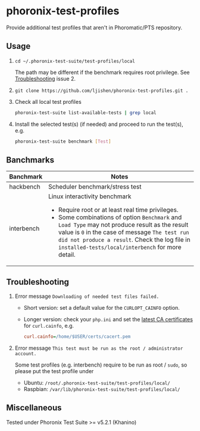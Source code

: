 # phoronix-test-profiles 

Provide additional test profiles that aren't in Phoromatic/PTS repository.


## Usage

1. `cd ~/.phoronix-test-suite/test-profiles/local`

   The path may be different if the benchmark requires root privilege. See [Troubleshooting](#troubleshooting) issue 2.

2. `git clone https://github.com/ljishen/phoronix-test-profiles.git .`

3. Check all local test profiles
   ```bash
   phoronix-test-suite list-available-tests | grep local
   ```

4. Install the selected test(s) (if needed) and proceed to run the test(s), e.g.
   ```bash
   phoronix-test-suite benchmark [Test]
   ```


## Banchmarks

| Banchmark     | Notes                           |
| ------------- |---------------------------------|
| hackbench     | Scheduler benchmark/stress test |
| interbench    | Linux interactivity benchmark <br/> <ul><li>Require root or at least real time privileges.</li><li>Some combinations of option `Benchmark` and  `Load Type` may not produce result as the result value is `0` in the case of message `The test run did not produce a result`. Check the log file in `installed-tests/local/interbench` for more detail.</li></ul> |


## Troubleshooting

1. Error message `Downloading of needed test files failed.`
   - Short version: set a default value for the `CURLOPT_CAINFO` option.
   - Longer version: check your `php.ini` and set the [latest CA certificates](https://curl.haxx.se/docs/caextract.html) for `curl.cainfo`, e.g.

     ```ini
     curl.cainfo=/home/$USER/certs/cacert.pem
     ```

1. Error message `This test must be run as the root / administrator account.`

   Some test profiles (e.g. interbench) require to be run as root / `sudo`, so please put the test profile under
   - Ubuntu: `/root/.phoronix-test-suite/test-profiles/local/`
   - Raspbian: `/var/lib/phoronix-test-suite/test-profiles/local/`


## Miscellaneous

Tested under Phoronix Test Suite >= v5.2.1 (Khanino)
